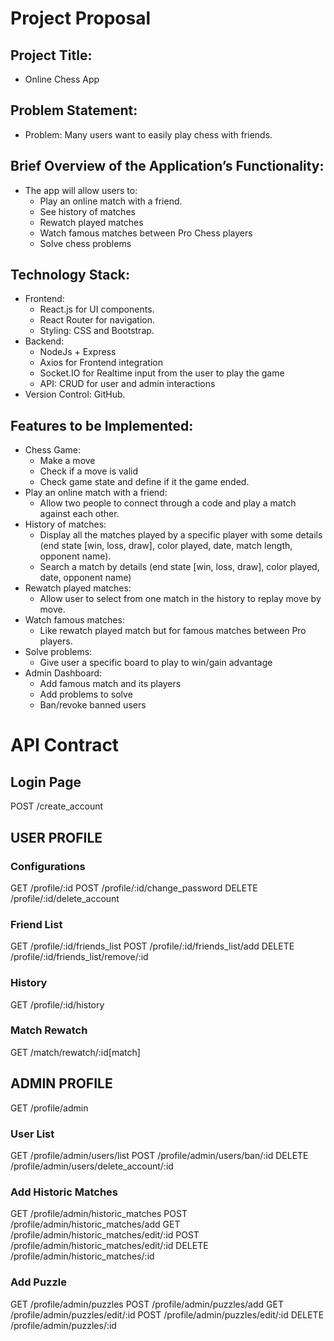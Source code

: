 # Project Proposal
## Project Title:
  *	Online Chess App

##	Problem Statement:
  *	Problem: Many users want to easily play chess with friends.

##	Brief Overview of the Application’s Functionality:
  *	The app will allow users to:
    *	Play an online match with a friend.
    *	See history of matches
    *	Rewatch played matches
    *	Watch famous matches between Pro Chess players
    *	Solve chess problems
    	
##	Technology Stack:
  *	Frontend:
    *	React.js for UI components.
    *	React Router for navigation.
    *	Styling: CSS and Bootstrap.
  *	Backend:
    *	NodeJs + Express
    *	Axios for Frontend integration
    *	Socket.IO for Realtime input from the user to play the game
    *	API: CRUD for user and admin interactions
  *	Version Control: GitHub.
    
##	Features to be Implemented:
  *	Chess Game:
    *	Make a move
    * Check if a move is valid
    * Check game state and define if it the game ended.
  *	Play an online match with a friend:
    *	Allow two people to connect through a code and play a match against each other.
  *	History of matches: 
    *	Display all the matches played by a specific player with some details (end state [win, loss, draw], color played, date, match length, opponent name).
    *	Search a match by details (end state [win, loss, draw], color played, date, opponent name)
  *	Rewatch played matches: 
    *	Allow user to select from one match in the history to replay move by move.
  *	Watch famous matches: 
    *	Like rewatch played match but for famous matches between Pro players.
  *	Solve problems: 
    *	Give user a specific board to play to win/gain advantage
  *	Admin Dashboard:
    *	Add famous match and its players
    *	Add problems to solve
    *	Ban/revoke banned users

# API Contract
## Login Page
POST /create_account

## USER PROFILE
### Configurations
GET /profile/:id
POST /profile/:id/change_password
DELETE /profile/:id/delete_account

### Friend List
GET /profile/:id/friends_list
POST /profile/:id/friends_list/add
DELETE /profile/:id/friends_list/remove/:id

### History
GET /profile/:id/history

### Match Rewatch
GET /match/rewatch/:id[match]

## ADMIN PROFILE
GET /profile/admin

### User List
GET /profile/admin/users/list
POST /profile/admin/users/ban/:id
DELETE /profile/admin/users/delete_account/:id

### Add Historic Matches
GET /profile/admin/historic_matches
POST /profile/admin/historic_matches/add
GET /profile/admin/historic_matches/edit/:id
POST /profile/admin/historic_matches/edit/:id
DELETE /profile/admin/historic_matches/:id

### Add Puzzle
GET /profile/admin/puzzles
POST /profile/admin/puzzles/add
GET /profile/admin/puzzles/edit/:id
POST /profile/admin/puzzles/edit/:id
DELETE /profile/admin/puzzles/:id
